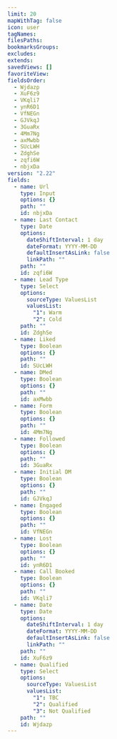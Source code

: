 ```yaml
---
limit: 20
mapWithTag: false
icon: user
tagNames: 
filesPaths: 
bookmarksGroups: 
excludes: 
extends: 
savedViews: []
favoriteView: 
fieldsOrder:
  - Wjdazp
  - XuF6z9
  - VKqli7
  - ynR6D1
  - VfNEGn
  - GJVkqJ
  - 3GuaRx
  - 4Mm7Ng
  - axMwbb
  - SUcLWH
  - ZdghSe
  - zqfi6W
  - nbjxDa
version: "2.22"
fields:
  - name: Url
    type: Input
    options: {}
    path: ""
    id: nbjxDa
  - name: Last Contact
    type: Date
    options:
      dateShiftInterval: 1 day
      dateFormat: YYYY-MM-DD
      defaultInsertAsLink: false
      linkPath: ""
    path: ""
    id: zqfi6W
  - name: Lead Type
    type: Select
    options:
      sourceType: ValuesList
      valuesList:
        "1": Warm
        "2": Cold
    path: ""
    id: ZdghSe
  - name: Liked
    type: Boolean
    options: {}
    path: ""
    id: SUcLWH
  - name: DMed
    type: Boolean
    options: {}
    path: ""
    id: axMwbb
  - name: Form
    type: Boolean
    options: {}
    path: ""
    id: 4Mm7Ng
  - name: Followed
    type: Boolean
    options: {}
    path: ""
    id: 3GuaRx
  - name: Initial DM
    type: Boolean
    options: {}
    path: ""
    id: GJVkqJ
  - name: Engaged
    type: Boolean
    options: {}
    path: ""
    id: VfNEGn
  - name: Lost
    type: Boolean
    options: {}
    path: ""
    id: ynR6D1
  - name: Call Booked
    type: Boolean
    options: {}
    path: ""
    id: VKqli7
  - name: Date
    type: Date
    options:
      dateShiftInterval: 1 day
      dateFormat: YYYY-MM-DD
      defaultInsertAsLink: false
      linkPath: ""
    path: ""
    id: XuF6z9
  - name: Qualified
    type: Select
    options:
      sourceType: ValuesList
      valuesList:
        "1": TBC
        "2": Qualified
        "3": Not Qualified
    path: ""
    id: Wjdazp
---
```

